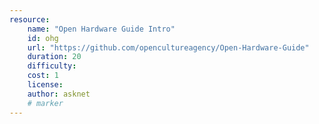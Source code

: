 ```yaml
---
resource:
    name: "Open Hardware Guide Intro"
    id: ohg
    url: "https://github.com/opencultureagency/Open-Hardware-Guide"
    duration: 20
    difficulty: 
    cost: 1
    license: 
    author: asknet
    # marker
---
```

